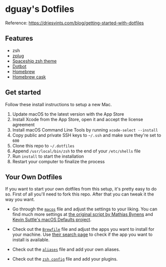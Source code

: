 # dguay's Dotfiles

Reference: https://driesvints.com/blog/getting-started-with-dotfiles

## Features

* zsh
* [zplug](https://github.com/zplug/zplug)
* [Spaceship zsh theme](https://github.com/denysdovhan/spaceship-zsh-theme)
* [Dotbot](https://github.com/anishathalye/dotbot)
* [Homebrew](https://brew.sh/)
* [Homebrew cask](https://github.com/caskroom/homebrew-cask)

## Get started

Follow these install instructions to setup a new Mac.

1. Update macOS to the latest version with the App Store
2. Install Xcode from the App Store, open it and accept the license agreement
3. Install macOS Command Line Tools by running `xcode-select --install`
4. Copy public and private SSH keys to `~/.ssh` and make sure they're set to `600`
5. Clone this repo to `~/.dotfiles`
6. Append `/usr/local/bin/zsh` to the end of your `/etc/shells` file
7. Run `install` to start the installation
10. Restart your computer to finalize the process

## Your Own Dotfiles

If you want to start your own dotfiles from this setup, it's pretty easy to do so. First of all you'll need to fork this repo. After that you can tweak it the way you want.

* Go through the [`macos`](./macos) file and adjust the settings to your liking. You can find much more settings at [the original script by Mathias Bynens](https://github.com/mathiasbynens/dotfiles/blob/master/.macos) and [Kevin Suttle's macOS Defaults project](https://github.com/kevinSuttle/MacOS-Defaults).

* Check out the [`Brewfile`](./Brewfile) file and adjust the apps you want to install for your machine. Use [their search page](https://caskroom.github.io/search) to check if the app you want to install is available.

* Check out the [`aliases`](./aliases) file and add your own aliases.

* Check out the [`zsh config`](./zshrc) file and add your plugins.
